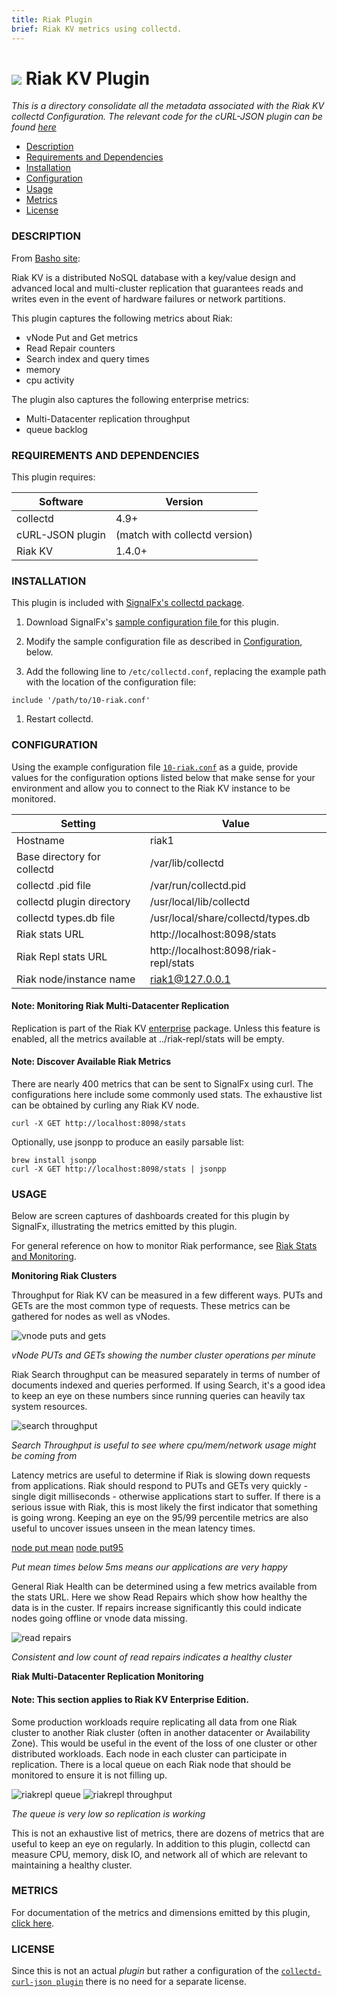 ```yaml
---
title: Riak Plugin
brief: Riak KV metrics using collectd.
---
```


# ![](https://github.com/signalfx/integrations/blob/master/collectd-riak/img/integrations_riak.png) Riak KV Plugin

_This is a directory consolidate all the metadata associated with the Riak KV collectd Configuration. The relevant code for the cURL-JSON plugin can be found [here](https://github.com/signalfx/collectd/blob/master/src/curl_json.c)_

- [Description](#description)
- [Requirements and Dependencies](#requirements-and-dependencies)
- [Installation](#installation)
- [Configuration](#configuration)
- [Usage](#usage)
- [Metrics](#metrics)
- [License](#license)

### DESCRIPTION

From [Basho site](http://basho.com/products/riak-kv/):

Riak KV is a distributed NoSQL database with a key/value design and advanced local and multi-cluster replication that guarantees reads and writes even in the event of hardware failures or network partitions.

This plugin captures the following metrics about Riak:

* vNode Put and Get metrics
* Read Repair counters
* Search index and query times
* memory
* cpu activity

The plugin also captures the following enterprise metrics:

* Multi-Datacenter replication throughput
* queue backlog

### REQUIREMENTS AND DEPENDENCIES

This plugin requires:

| Software          | Version        |
|-------------------|----------------|
| collectd | 4.9+  |
| cURL-JSON plugin | (match with collectd version) |
|  Riak KV  | 1.4.0+ |

### INSTALLATION

This plugin is included with [SignalFx's collectd package](https://support.signalfx.com/hc/en-us/articles/208080123).

1. Download SignalFx's [sample configuration file ](././10-riak.conf) for this plugin.

1. Modify the sample configuration file as described in [Configuration](#configuration), below.

1. Add the following line to `/etc/collectd.conf`, replacing the example path with the location of the configuration file:

 ```
 include '/path/to/10-riak.conf'
 ```

1. Restart collectd.

### CONFIGURATION

Using the example configuration file [`10-riak.conf`](././10-riak.conf) as a guide, provide values for the configuration options listed below that make sense for your environment and allow you to connect to the Riak KV instance to be monitored.


| Setting	| Value |
|----------|----------|
| Hostname	| riak1 |
| Base directory for collectd |	/var/lib/collectd |
| collectd .pid file	| /var/run/collectd.pid |
| collectd plugin directory	| /usr/local/lib/collectd |
| collectd types.db file	| /usr/local/share/collectd/types.db |
| Riak stats URL	| http://localhost:8098/stats |
| Riak Repl stats URL | http://localhost:8098/riak-repl/stats |
| Riak node/instance name	| riak1@127.0.0.1 |

#### Note: Monitoring Riak Multi-Datacenter Replication

Replication is part of the Riak KV [enterprise](http://docs.basho.com/riakee/latest/cookbooks/Multi-Data-Center-Replication-Architecture/) package. Unless this feature is enabled, all the metrics available at ../riak-repl/stats will be empty.

#### Note: Discover Available Riak Metrics

There are nearly 400 metrics that can be sent to SignalFx using curl. The configurations here include some commonly used stats. The exhaustive list can be obtained by curling any Riak KV node.

```
curl -X GET http://localhost:8098/stats
```

Optionally, use jsonpp to produce an easily parsable list:

```
brew install jsonpp
curl -X GET http://localhost:8098/stats | jsonpp
```

### USAGE

Below are screen captures of dashboards created for this plugin by SignalFx, illustrating the metrics emitted by this plugin.

For general reference on how to monitor Riak performance, see [Riak Stats and Monitoring](http://docs.basho.com/riak/latest/ops/running/stats-and-monitoring/).

**Monitoring Riak Clusters**

Throughput for Riak KV can be measured in a few different ways. PUTs and GETs are the most common type of requests. These metrics can be gathered for nodes as well as vNodes.

![vnode puts and gets](././img/vnode_puts_gets.png)

*vNode PUTs and GETs showing the number cluster operations per minute*

Riak Search throughput can be measured separately in terms of number of documents indexed and queries performed. If using Search, it's a good idea to keep an eye on these numbers since running queries can heavily tax system resources.

![search throughput](././img/search_throughput.png)

*Search Throughput is useful to see where cpu/mem/network usage might be coming from*

Latency metrics are useful to determine if Riak is slowing down requests from  applications. Riak should respond to PUTs and GETs very quickly - single digit milliseconds - otherwise applications start to suffer. If there is a serious issue with Riak, this is most likely the first indicator that something is going wrong. Keeping an eye on the 95/99 percentile metrics are also useful to uncover issues unseen in the mean latency times.

[node put mean](././img/node_putmean.png) [node put95](././img/node_put95.png)

*Put mean times below 5ms means our applications are very happy*

General Riak Health can be determined using a few metrics available from the stats URL. Here we show Read Repairs which show how healthy the data is in the custer. If repairs increase significantly this could indicate nodes going offline or vnode data missing.

![read repairs](././img/read_repairs.png)

*Consistent and low count of read repairs indicates a healthy cluster*

**Riak Multi-Datacenter Replication Monitoring**

#### Note: This section applies to Riak KV Enterprise Edition.

Some production workloads require replicating all data from one Riak cluster to another Riak cluster (often in another datacenter or Availability Zone). This would be useful in the event of the loss of one cluster or other distributed workloads. Each node in each cluster can participate in replication. There is a local queue on each Riak node that should be monitored to ensure it is not filling up.

![riakrepl queue](././img/riakrepl_queue.png)
![riakrepl throughput](././img/riakrepl_throughput.png)

*The queue is very low so replication is working*

This is not an exhaustive list of metrics, there are dozens of metrics that are useful to keep an eye on regularly. In addition to this plugin, collectd can measure CPU, memory, disk IO, and network all of which are relevant to maintaining a healthy cluster.



### METRICS

For documentation of the metrics and dimensions emitted by this plugin, [click here](././docs).

### LICENSE

Since this is not an actual _plugin_ but rather a configuration of the [`collectd-curl-json plugin`](https://github.com/signalfx/collectd/blob/master/src/curl_json.c) there is no need for a separate license.
